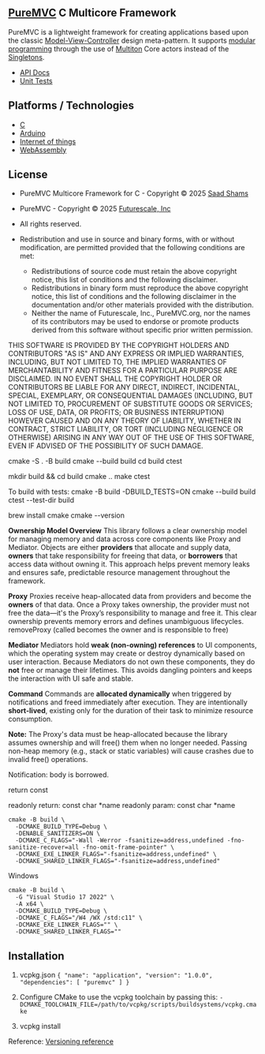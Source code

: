 ## [PureMVC](https://puremvc.org) C Multicore Framework

PureMVC is a lightweight framework for creating applications based upon the classic [Model-View-Controller](http://en.wikipedia.org/wiki/Model-view-controller) design meta-pattern. It supports [modular programming](http://en.wikipedia.org/wiki/Modular_programming) through the use of [Multiton](http://en.wikipedia.org/wiki/Multiton) Core actors instead of the [Singletons](http://en.wikipedia.org/wiki/Singleton_pattern).
* [API Docs]()
* [Unit Tests]()

## Platforms / Technologies
* [C](https://en.wikipedia.org/wiki/C_(programming_language))
* [Arduino](https://en.wikipedia.org/wiki/Arduino)
* [Internet of things](https://en.wikipedia.org/wiki/Internet_of_things)
* [WebAssembly](https://en.wikipedia.org/wiki/WebAssembly)

## License
* PureMVC Multicore Framework for C - Copyright © 2025 [Saad Shams](https://www.linkedin.com/in/muizz/)
* PureMVC - Copyright © 2025 [Futurescale, Inc](http://futurescale.com)
* All rights reserved.

* Redistribution and use in source and binary forms, with or without modification, are permitted provided that the following conditions are met:

    * Redistributions of source code must retain the above copyright notice, this list of conditions and the following disclaimer.
    * Redistributions in binary form must reproduce the above copyright notice, this list of conditions and the following disclaimer in the documentation and/or other materials provided with the distribution.
    * Neither the name of Futurescale, Inc., PureMVC.org, nor the names of its contributors may be used to endorse or promote products derived from this software without specific prior written permission.

THIS SOFTWARE IS PROVIDED BY THE COPYRIGHT HOLDERS AND CONTRIBUTORS "AS IS" AND ANY EXPRESS OR IMPLIED WARRANTIES, INCLUDING, BUT NOT LIMITED TO, THE IMPLIED WARRANTIES OF MERCHANTABILITY AND FITNESS FOR A PARTICULAR PURPOSE ARE DISCLAIMED. IN NO EVENT SHALL THE COPYRIGHT HOLDER OR CONTRIBUTORS BE LIABLE FOR ANY DIRECT, INDIRECT, INCIDENTAL, SPECIAL, EXEMPLARY, OR CONSEQUENTIAL DAMAGES (INCLUDING, BUT NOT LIMITED TO, PROCUREMENT OF SUBSTITUTE GOODS OR SERVICES; LOSS OF USE, DATA, OR PROFITS; OR BUSINESS INTERRUPTION) HOWEVER CAUSED AND ON ANY THEORY OF LIABILITY, WHETHER IN CONTRACT, STRICT LIABILITY, OR TORT (INCLUDING NEGLIGENCE OR OTHERWISE) ARISING IN ANY WAY OUT OF THE USE OF THIS SOFTWARE, EVEN IF ADVISED OF THE POSSIBILITY OF SUCH DAMAGE.


cmake -S . -B build
cmake --build build
cd build
ctest


mkdir build && cd build
cmake ..
make
ctest

To build with tests:
cmake -B build -DBUILD_TESTS=ON
cmake --build build
ctest --test-dir build

brew install cmake
cmake --version

**Ownership Model Overview**
This library follows a clear ownership model for managing memory and data across core components like Proxy and Mediator. 
Objects are either **providers** that allocate and supply data, **owners** that take responsibility for freeing that data, 
or **borrowers** that access data without owning it. 
This approach helps prevent memory leaks and ensures safe, predictable resource management throughout the framework.

**Proxy**
Proxies receive heap-allocated data from providers and become the **owners** of that data.
Once a Proxy takes ownership, the provider must not free the data—it's the Proxy’s responsibility 
to manage and free it.
This clear ownership prevents memory errors and defines unambiguous lifecycles.
removeProxy (called becomes the owner and is responsible to free)

**Mediator**
Mediators hold **weak (non-owning) references** to UI components, which the operating system may create or destroy dynamically based on user interaction.
Because Mediators do not own these components, they do **not** free or manage their lifetimes.
This avoids dangling pointers and keeps the interaction with UI safe and stable.

**Command**
Commands are **allocated dynamically** when triggered by notifications and freed immediately after execution.
They are intentionally **short-lived**, existing only for the duration of their task to minimize resource consumption.

**Note:**
The Proxy's data must be heap-allocated because the library assumes ownership 
and will free() them when no longer needed. 
Passing non-heap memory (e.g., stack or static variables) will cause crashes due to invalid free() operations.

Notification: body is borrowed.

return const

readonly return: const char *name
readonly param: const char *name

```shell
cmake -B build \
  -DCMAKE_BUILD_TYPE=Debug \
  -DENABLE_SANITIZERS=ON \
  -DCMAKE_C_FLAGS="-Wall -Werror -fsanitize=address,undefined -fno-sanitize-recover=all -fno-omit-frame-pointer" \
  -DCMAKE_EXE_LINKER_FLAGS="-fsanitize=address,undefined" \
  -DCMAKE_SHARED_LINKER_FLAGS="-fsanitize=address,undefined"
```

Windows
```shell
cmake -B build \
  -G "Visual Studio 17 2022" \
  -A x64 \
  -DCMAKE_BUILD_TYPE=Debug \
  -DCMAKE_C_FLAGS="/W4 /WX /std:c11" \
  -DCMAKE_EXE_LINKER_FLAGS="" \
  -DCMAKE_SHARED_LINKER_FLAGS=""
```

## Installation

1. vcpkg.json
`{
    "name": "application",
    "version": "1.0.0",
    "dependencies": [
        "puremvc"
    ]
}`

2. Configure CMake to use the vcpkg toolchain by passing this:
`-DCMAKE_TOOLCHAIN_FILE=/path/to/vcpkg/scripts/buildsystems/vcpkg.cmake`

3. vcpkg install


Reference:
[Versioning reference](https://learn.microsoft.com/en-us/vcpkg/users/versioning)
